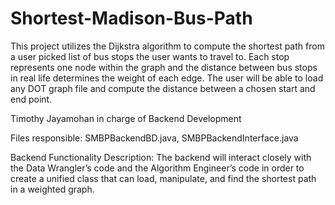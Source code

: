 # Shortest-Madison-Bus-Path
This project utilizes the Dijkstra algorithm to compute the shortest path from a user picked list of bus stops the user wants to travel to. Each stop represents one node within the graph and the distance between bus stops in real life determines the weight of each edge. The user will be able to load any DOT graph file and compute the distance between a chosen start and end point. 


Timothy Jayamohan in charge of Backend Development


Files responsible: SMBPBackendBD.java, SMBPBackendInterface.java

Backend Functionality Description:
The backend will interact closely with the Data Wrangler’s code and the Algorithm Engineer’s code in order to create a unified class that can load, manipulate, and find the shortest path in a weighted graph.


